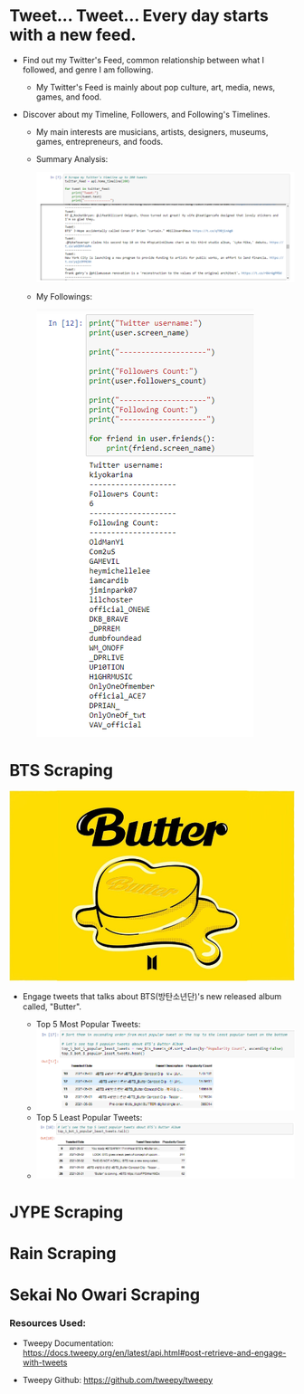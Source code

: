 # Tweet... Tweet... Every day starts with a new feed.

* Find out my Twitter's Feed, common relationship between what I followed, and genre I am following. 

    * My Twitter's Feed is mainly about pop culture, art, media, news, games, and food.

* Discover about my Timeline, Followers, and Following's Timelines.

    * My main interests are musicians, artists, designers, museums, games, entrepreneurs, and foods.
    
    * Summary Analysis:

        ![Image of My Timeline](images/my_timeline.png)
    
    * My Followings: 

        ![Image of My Followings](images/my_following.png)

# BTS Scraping  

![BTS_Butter](Images/hypebeastdotcom_bts_butter_melting_video_image_reference_over_15million_views.jpg)

* Engage tweets that talks about BTS(방탄소년단)'s new released album called, "Butter". 

    * Top 5 Most Popular Tweets:
    - ![Top_5_BTS_Butter_tweets](Images/top_5_bts_butter.png)

    * Top 5 Least Popular Tweets:
    - ![Bottom_5_BTS_Butter_tweets](Images/bot_5_bts_butter.png)

# JYPE Scraping

# Rain Scraping 

# Sekai No Owari Scraping

### Resources Used: 

* Tweepy Documentation: https://docs.tweepy.org/en/latest/api.html#post-retrieve-and-engage-with-tweets

* Tweepy Github: https://github.com/tweepy/tweepy

